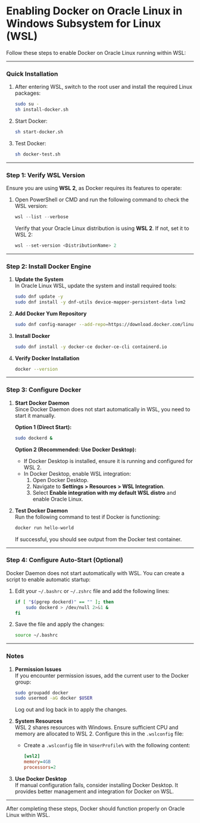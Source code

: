 # Enabling Docker on Oracle Linux in Windows Subsystem for Linux (WSL)

Follow these steps to enable Docker on Oracle Linux running within WSL:

---

### **Quick Installation**

1. After entering WSL, switch to the root user and install the required Linux packages:
   ```bash
   sudo su -
   sh install-docker.sh
   ```

2. Start Docker:
   ```bash
   sh start-docker.sh
   ```

3. Test Docker:
   ```bash
   sh docker-test.sh
   ```

---

### **Step 1: Verify WSL Version**

Ensure you are using **WSL 2**, as Docker requires its features to operate:

1. Open PowerShell or CMD and run the following command to check the WSL version:
   ```powershell
   wsl --list --verbose
   ```

   Verify that your Oracle Linux distribution is using **WSL 2**. If not, set it to WSL 2:
   ```powershell
   wsl --set-version <DistributionName> 2
   ```

---

### **Step 2: Install Docker Engine**

1. **Update the System**  
   In Oracle Linux WSL, update the system and install required tools:
   ```bash
   sudo dnf update -y
   sudo dnf install -y dnf-utils device-mapper-persistent-data lvm2
   ```

2. **Add Docker Yum Repository**  
   ```bash
   sudo dnf config-manager --add-repo=https://download.docker.com/linux/oracle/docker-ce.repo
   ```

3. **Install Docker**  
   ```bash
   sudo dnf install -y docker-ce docker-ce-cli containerd.io
   ```

4. **Verify Docker Installation**  
   ```bash
   docker --version
   ```

---

### **Step 3: Configure Docker**

1. **Start Docker Daemon**  
   Since Docker Daemon does not start automatically in WSL, you need to start it manually.

   **Option 1 (Direct Start):**
   ```bash
   sudo dockerd &
   ```

   **Option 2 (Recommended: Use Docker Desktop):**
   - If Docker Desktop is installed, ensure it is running and configured for WSL 2.
   - In Docker Desktop, enable WSL integration:
     1. Open Docker Desktop.
     2. Navigate to **Settings > Resources > WSL Integration**.
     3. Select **Enable integration with my default WSL distro** and enable Oracle Linux.

2. **Test Docker Daemon**  
   Run the following command to test if Docker is functioning:
   ```bash
   docker run hello-world
   ```

   If successful, you should see output from the Docker test container.

---

### **Step 4: Configure Auto-Start (Optional)**

Docker Daemon does not start automatically with WSL. You can create a script to enable automatic startup:

1. Edit your `~/.bashrc` or `~/.zshrc` file and add the following lines:
   ```bash
   if [ "$(pgrep dockerd)" == "" ]; then
       sudo dockerd > /dev/null 2>&1 &
   fi
   ```

2. Save the file and apply the changes:
   ```bash
   source ~/.bashrc
   ```

---

### **Notes**

1. **Permission Issues**  
   If you encounter permission issues, add the current user to the Docker group:
   ```bash
   sudo groupadd docker
   sudo usermod -aG docker $USER
   ```

   Log out and log back in to apply the changes.

2. **System Resources**  
   WSL 2 shares resources with Windows. Ensure sufficient CPU and memory are allocated to WSL 2. Configure this in the `.wslconfig` file:
   - Create a `.wslconfig` file in `%UserProfile%` with the following content:
     ```ini
     [wsl2]
     memory=4GB
     processors=2
     ```

3. **Use Docker Desktop**  
   If manual configuration fails, consider installing Docker Desktop. It provides better management and integration for Docker on WSL.

---

After completing these steps, Docker should function properly on Oracle Linux within WSL.
